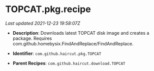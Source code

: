 # TOPCAT.pkg.recipe

_Last updated 2021-12-23 19:58:07Z_

- **Description**: Downloads latest TOPCAT disk image and creates a package. Requires com.github.homebysix.FindAndReplace/FindAndReplace.

- **Identifier**: `com.github.haircut.pkg.TOPCAT`

- **Parent Recipes**: `com.github.haircut.download.TOPCAT`